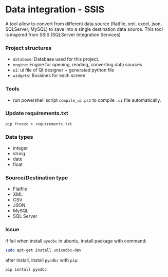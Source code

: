 # Data integration - SSIS 
A tool allow to convert from different data source (flatfile, xml, excel, json, SQLServer, MySQL) to save into a single destination data source. This tool is inspired from SSIS (SQLServer Integration Services)

### Project structures
- `database`: Database used for this project.
- `engine`: Engine for opening, reading, converting data sources
- `ui`: ui file of Qt designer + generated python file
- `widgets`: Bussines for each screen

### Tools
- run powershell script `compile_ui.ps1` to compile `.ui` file automatically.


### Update requirements.txt

```
pip freeze > requirements.txt
```

### Data types
- integer
- string
- date
- float

### Source/Destination type
- Flatfile
- XML
- CSV
- JSON
- MySQL
- SQL Server

### Issue

if fail when install `pyodbc` in ubuntu, install package with command: 

```bash
sudo apt-get install unixodbc-dev
```

after install, install `pyodbc` with `pip`: 

```bash
pip isntall pyodbc
```
